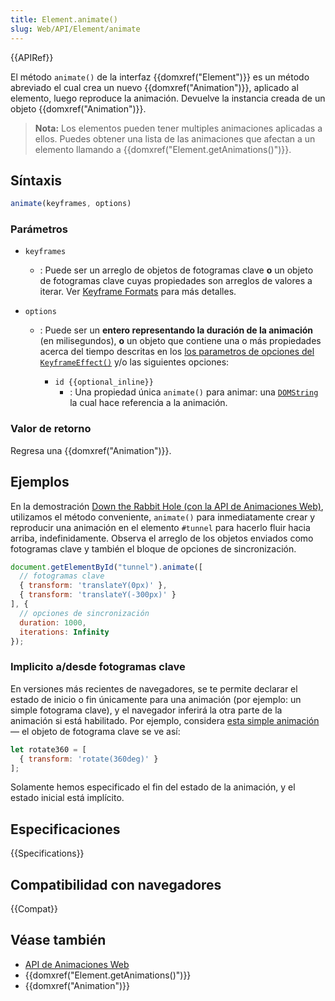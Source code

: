 ```yaml
---
title: Element.animate()
slug: Web/API/Element/animate
---
```


{{APIRef}}

El método `animate()` de la interfaz {{domxref("Element")}} es un método abreviado el cual crea un nuevo {{domxref("Animation")}}, aplicado al elemento, luego reproduce la animación. Devuelve la instancia creada de un objeto {{domxref("Animation")}}.

> **Nota:** Los elementos pueden tener multiples animaciones aplicadas a ellos. Puedes obtener una
> lista de las animaciones que afectan a un elemento llamando a {{domxref("Element.getAnimations()")}}.

## Síntaxis

```js
animate(keyframes, options)
```

### Parámetros

- `keyframes`
  - : Puede ser un arreglo de objetos de fotogramas clave **o** un objeto de fotogramas clave
    cuyas propiedades son arreglos de valores a iterar. Ver [Keyframe Formats](/es/docs/Web/API/Web_Animations_API/Keyframe_Formats)
    para más detalles.
- `options`

  - : Puede ser un **entero representando la duración de la animación** (en milisegundos), **o** un
    objeto que contiene una o más propiedades acerca del tiempo descritas en los
    [los parametros de opciones del `KeyframeEffect()`](/es/docs/Web/API/KeyframeEffect) y/o las
    siguientes opciones:

    - `id {{optional_inline}}`
      - : Una propiedad única `animate()` para animar: una [`DOMString`](/es/docs/Web/API/DOMString) la cual hace referencia a la animación.

### Valor de retorno

Regresa una {{domxref("Animation")}}.

## Ejemplos

En la demostración [Down the Rabbit Hole (con la API de Animaciones Web)](https://codepen.io/rachelnabors/pen/rxpmJL/?editors=0010),
utilizamos el método conveniente, `animate()` para inmediatamente crear y reproducir una animación en el elemento `#tunnel`
para hacerlo fluir hacia arriba, indefinidamente. Observa el arreglo de los objetos enviados como fotogramas clave y también el bloque de opciones de sincronización.

```js
document.getElementById("tunnel").animate([
  // fotogramas clave
  { transform: 'translateY(0px)' },
  { transform: 'translateY(-300px)' }
], {
  // opciones de sincronización
  duration: 1000,
  iterations: Infinity
});
```

### Implicito a/desde fotogramas clave

En versiones más recientes de navegadores, se te permite declarar el estado de inicio o fin únicamente para una animación (por ejemplo: un simple fotograma clave), y el navegador inferirá la otra parte de la animación si está habilitado. Por ejemplo, considera [esta simple animación](https://mdn.github.io/dom-examples/web-animations-api/implicit-keyframes.html) — el objeto de fotograma clave se ve así:

```js
let rotate360 = [
  { transform: 'rotate(360deg)' }
];
```

Solamente hemos especificado el fin del estado de la animación, y el estado inicial está implícito.

## Especificaciones

{{Specifications}}

## Compatibilidad con navegadores

{{Compat}}

## Véase también

- [API de Animaciones Web](/es/docs/Web/API/Web_Animations_API)
- {{domxref("Element.getAnimations()")}}
- {{domxref("Animation")}}
